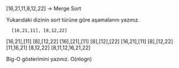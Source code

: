 [16,21,11,8,12,22] -> Merge Sort

Yukarıdaki dizinin sort türüne göre aşamalarını yazınız.

      [16,21,11], [8,12,22]
 [16,21],[11]         [8],[12,22]
[16],[21],[11]      [8],[12],[22]
 [16,21],[11]        [8],[12,22]
  [11,16,21]          [8,12,22]
	[8,11,12,16,21,22]

Big-O gösterimini yazınız.
    O(nlogn)
